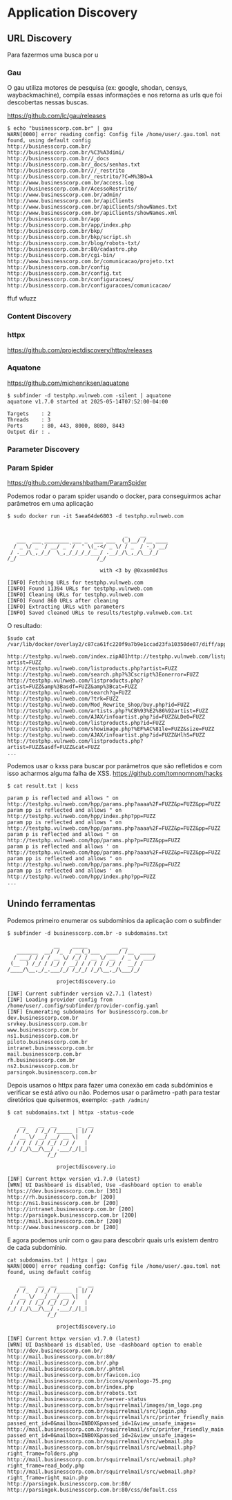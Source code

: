 # Application Discovery

## URL Discovery

Para fazermos uma busca por u

### Gau

O gau utiliza motores de pesquisa (ex: google, shodan, censys, waybackmachine), compila essas informações e nos retorna as urls que foi descobertas nessas buscas.

https://github.com/lc/gau/releases

```
$ echo "businesscorp.com.br" | gau 
WARN[0000] error reading config: Config file /home/user/.gau.toml not found, using default config 
http://businesscorp.com.br/
http://businesscorp.com.br/%C3%A3dimi/
http://businesscorp.com.br//_docs
http://businesscorp.com.br/_docs/senhas.txt
http://businesscorp.com.br///_restrito
http://businesscorp.com.br/_restrito/?C=M%3BO=A
http://www.businesscorp.com.br/access.log
http://businesscorp.com.br/AcessoRestrito/
http://www.businesscorp.com.br/admin/
http://www.businesscorp.com.br/apiClients
http://www.businesscorp.com.br/apiClients/showNames.txt
http://www.businesscorp.com.br/apiClients/showNames.xml
http://businesscorp.com.br/app
http://businesscorp.com.br/app/index.php
http://businesscorp.com.br/bkp/
http://businesscorp.com.br/bkp/script.sh
http://businesscorp.com.br/blog/robots-txt/
http://businesscorp.com.br:80/cadastro.php
http://businesscorp.com.br/cgi-bin/
http://www.businesscorp.com.br/comunicacao/projeto.txt
http://businesscorp.com.br/config
http://businesscorp.com.br/config.txt
http://businesscorp.com.br/configuracoes/
http://businesscorp.com.br/configuracoes/comunicacao/

```

ffuf
wfuzz

### Content Discovery
### httpx

https://github.com/projectdiscovery/httpx/releases

### Aquatone

https://github.com/michenriksen/aquatone

```
$ subfinder -d testphp.vulnweb.com -silent | aquatone
aquatone v1.7.0 started at 2025-05-14T07:52:00-04:00

Targets    : 2
Threads    : 3
Ports      : 80, 443, 8000, 8080, 8443
Output dir : .
```

### Parameter Discovery

### Param Spider

https://github.com/devanshbatham/ParamSpider

Podemos rodar o param spider usando o docker, para conseguirmos achar parâmetros em uma aplicação

```
$ sudo docker run -it 5aea64de6803 -d testphp.vulnweb.com        

           
                                      _    __       
   ___  ___ ________ ___ _  ___ ___  (_)__/ /__ ____
  / _ \/ _ `/ __/ _ `/  ' \(_-</ _ \/ / _  / -_) __/
 / .__/\_,_/_/  \_,_/_/_/_/___/ .__/_/\_,_/\__/_/   
/_/                          /_/                    

                              with <3 by @0xasm0d3us           
    
[INFO] Fetching URLs for testphp.vulnweb.com
[INFO] Found 11394 URLs for testphp.vulnweb.com
[INFO] Cleaning URLs for testphp.vulnweb.com
[INFO] Found 860 URLs after cleaning
[INFO] Extracting URLs with parameters
[INFO] Saved cleaned URLs to results/testphp.vulnweb.com.txt

```

O resultado:

```
$sudo cat /var/lib/docker/overlay2/c87ca61fc220f9a7b9e1ccad23fa10350de07/diff/app/paramspider/results/testphp.vulnweb.com.txt         

http://testphp.vulnweb.com/index.zipA01http://testphp.vulnweb.com/listproducts.php?artist=FUZZ
http://testphp.vulnweb.com/listproducts.php?artist=FUZZ
http://testphp.vulnweb.com/search.php?%3Cscript%3Eonerror=FUZZ
http://testphp.vulnweb.com/listproducts.php?artist=FUZZ&amp%3Basdf=FUZZ&amp%3Bcat=FUZZ
http://testphp.vulnweb.com/search?q=FUZZ
http://testphp.vulnweb.com/?trk=FUZZ
http://testphp.vulnweb.com/Mod_Rewrite_Shop/buy.php?id=FUZZ
http://testphp.vulnweb.com/artists.php?%CB%93%E2%86%92artist=FUZZ
http://testphp.vulnweb.com/AJAX/infoartist.php?id=FUZZ&LDeO=FUZZ
http://testphp.vulnweb.com/listproducts.php?id=FUZZ
http://testphp.vulnweb.com/showimage.php?%EF%AC%81le=FUZZ&size=FUZZ
http://testphp.vulnweb.com/AJAX/infoartist.php?id=FUZZ&HlhS=FUZZ
http://testphp.vulnweb.com/listproducts.php?artist=FUZZ&asdf=FUZZ&cat=FUZZ
...
```

Podemos usar o kxss para buscar por parâmetros que são refletidos e com isso acharmos alguma falha de XSS. https://github.com/tomnomnom/hacks

```
$ cat result.txt | kxss

param p is reflected and allows " on http://testphp.vulnweb.com/hpp/params.php?aaaa%2F=FUZZ&p=FUZZ&pp=FUZZ
param pp is reflected and allows " on http://testphp.vulnweb.com/hpp/index.php?pp=FUZZ
param pp is reflected and allows " on http://testphp.vulnweb.com/hpp/params.php?aaaa%2F=FUZZ&p=FUZZ&pp=FUZZ
param p is reflected and allows " on http://testphp.vulnweb.com/hpp/params.php?p=FUZZ&pp=FUZZ
param p is reflected and allows ' on http://testphp.vulnweb.com/hpp/params.php?aaaa%2F=FUZZ&p=FUZZ&pp=FUZZ
param pp is reflected and allows " on http://testphp.vulnweb.com/hpp/params.php?p=FUZZ&pp=FUZZ
param pp is reflected and allows ' on http://testphp.vulnweb.com/hpp/index.php?pp=FUZZ
...
```

## Unindo ferramentas

Podemos primeiro enumerar os subdomínios da aplicação com o subfinder

```
$ subfinder -d businesscorp.com.br -o subdomains.txt

               __    _____           __         
   _______  __/ /_  / __(_)___  ____/ /__  _____
  / ___/ / / / __ \/ /_/ / __ \/ __  / _ \/ ___/
 (__  ) /_/ / /_/ / __/ / / / / /_/ /  __/ /    
/____/\__,_/_.___/_/ /_/_/ /_/\__,_/\___/_/

                projectdiscovery.io

[INF] Current subfinder version v2.7.1 (latest)
[INF] Loading provider config from /home/user/.config/subfinder/provider-config.yaml
[INF] Enumerating subdomains for businesscorp.com.br
dev.businesscorp.com.br
srvkey.businesscorp.com.br
www.businesscorp.com.br
ns1.businesscorp.com.br
piloto.businesscorp.com.br
intranet.businesscorp.com.br
mail.businesscorp.com.br
rh.businesscorp.com.br
ns2.businesscorp.com.br
parsingok.businesscorp.com.br
```

Depois usamos o httpx para fazer uma conexão em cada subdóminios e verificar se está ativo ou não. 
Podemos usar o parâmetro -path para testar diretórios que quisermos, exemplo: `-path /admin/`

```
$ cat subdomains.txt | httpx -status-code

    __    __  __       _  __
   / /_  / /_/ /_____ | |/ /
  / __ \/ __/ __/ __ \|   /
 / / / / /_/ /_/ /_/ /   |
/_/ /_/\__/\__/ .___/_/|_|
             /_/

                projectdiscovery.io

[INF] Current httpx version v1.7.0 (latest)
[WRN] UI Dashboard is disabled, Use -dashboard option to enable
https://dev.businesscorp.com.br [301]
http://rh.businesscorp.com.br [200]
http://ns1.businesscorp.com.br [200]
http://intranet.businesscorp.com.br [200]
http://parsingok.businesscorp.com.br [200]
http://mail.businesscorp.com.br [200]
http://www.businesscorp.com.br [200]
```

E agora podemos unir com o gau para descobrir quais urls existem dentro de cada subdomínio.

```
cat subdomains.txt | httpx | gau
WARN[0000] error reading config: Config file /home/user/.gau.toml not found, using default config 

    __    __  __       _  __
   / /_  / /_/ /_____ | |/ /
  / __ \/ __/ __/ __ \|   /
 / / / / /_/ /_/ /_/ /   |
/_/ /_/\__/\__/ .___/_/|_|
             /_/

                projectdiscovery.io

[INF] Current httpx version v1.7.0 (latest)
[WRN] UI Dashboard is disabled, Use -dashboard option to enable
http://dev.businesscorp.com.br/
http://mail.businesscorp.com.br:80/
http://mail.businesscorp.com.br/.php
http://mail.businesscorp.com.br/.phtml
http://mail.businesscorp.com.br/favicon.ico
http://mail.businesscorp.com.br/icons/openlogo-75.png
http://mail.businesscorp.com.br/index.php
http://mail.businesscorp.com.br/robots.txt
http://mail.businesscorp.com.br/server-status
http://mail.businesscorp.com.br/squirrelmail/images/sm_logo.png
http://mail.businesscorp.com.br/squirrelmail/src/login.php
http://mail.businesscorp.com.br/squirrelmail/src/printer_friendly_main.php?passed_ent_id=0&mailbox=INBOX&passed_id=1&view_unsafe_images=
http://mail.businesscorp.com.br/squirrelmail/src/printer_friendly_main.php?passed_ent_id=0&mailbox=INBOX&passed_id=2&view_unsafe_images=
http://mail.businesscorp.com.br/squirrelmail/src/webmail.php
http://mail.businesscorp.com.br/squirrelmail/src/webmail.php?right_frame=folders.php
http://mail.businesscorp.com.br/squirrelmail/src/webmail.php?right_frame=read_body.php
http://mail.businesscorp.com.br/squirrelmail/src/webmail.php?right_frame=right_main.php
http://parsingok.businesscorp.com.br:80/
http://parsingok.businesscorp.com.br:80/css/default.css
```


